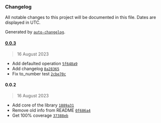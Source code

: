 ### Changelog

All notable changes to this project will be documented in this file. Dates are displayed in UTC.

Generated by [`auto-changelog`](https://github.com/CookPete/auto-changelog).

#### [0.0.3](https://github.com/yamiteru/fluxus/compare/0.0.2...0.0.3)

> 16 August 2023

- Add defaulted operation [`5f648a9`](https://github.com/yamiteru/fluxus/commit/5f648a99772154462016345f5a6ca974c7841ba4)
- Add changelog [`8a28365`](https://github.com/yamiteru/fluxus/commit/8a28365c96d90ebc5cac49da8474499f56a28a43)
- Fix to_number test [`2cbe70c`](https://github.com/yamiteru/fluxus/commit/2cbe70cc58b3714d7618b799932ce2e77ede305c)

#### 0.0.2

> 16 August 2023

- Add core of the library [`1889a31`](https://github.com/yamiteru/fluxus/commit/1889a31f5cbb30ddc0ba9dbf58235338253fa608)
- Remove old info from README [`0f686a4`](https://github.com/yamiteru/fluxus/commit/0f686a4565240d59e92eb2eaafff5d6aa7003ec5)
- Get 100% coverage [`37388eb`](https://github.com/yamiteru/fluxus/commit/37388ebaf0a8b2af37c83de803455d689aad5249)
